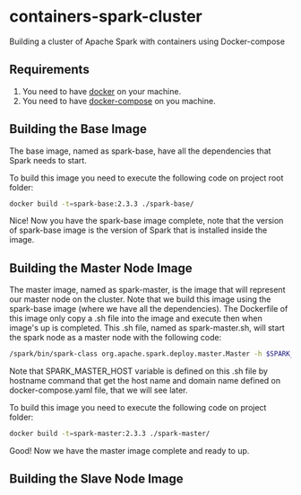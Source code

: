 # containers-spark-cluster

Building a cluster of Apache Spark with containers using Docker-compose

## Requirements

1) You need to have [docker](https://docs.docker.com/install/) on your machine.
2) You need to have [docker-compose](https://docs.docker.com/compose/install/) on you machine.

## Building the Base Image

The base image, named as spark-base, have all the dependencies that Spark needs to start.

To build this image you need to execute the following code on project root folder:

```bash
docker build -t=spark-base:2.3.3 ./spark-base/
```

Nice! Now you have the spark-base image complete, note that the version of spark-base image is the version of Spark that is installed inside the image.

## Building the Master Node Image

The master image, named as spark-master, is the image that will represent our master node on the cluster. Note that we build this image using the spark-base image (where we have all the dependencies). The Dockerfile of this image only copy a .sh file into the image and execute then when image's up is completed. This .sh file, named as spark-master.sh, will start the spark node as a master node with the following code:

```bash
/spark/bin/spark-class org.apache.spark.deploy.master.Master -h $SPARK_MASTER_HOST
```
Note that SPARK_MASTER_HOST variable is defined on this .sh file by hostname command that get the host name and domain name defined on docker-compose.yaml file, that we will see later.

To build this image you need to execute the following code on project folder:
```bash
docker build -t=spark-master:2.3.3 ./spark-master/
```

Good! Now we have the master image complete and ready to up.

## Building the Slave Node Image
